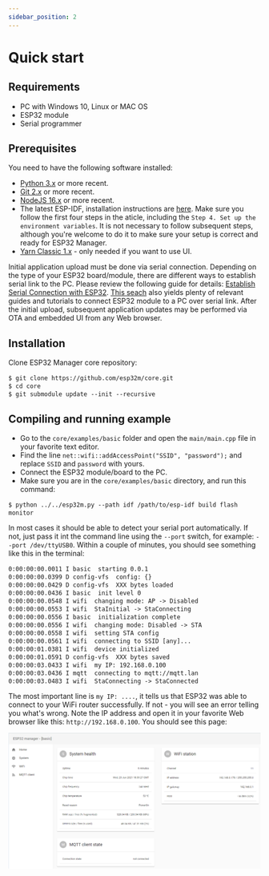 ```yaml
---
sidebar_position: 2
---
```


# Quick start

## Requirements
* PC with Windows 10, Linux or MAC OS
* ESP32 module
* Serial programmer


## Prerequisites
You need to have the following software installed:
* [Python 3.x](//www.python.org/downloads/) or more recent.
* [Git 2.x](//git-scm.com/downloads) or more recent.
* [NodeJS 16.x](//nodejs.org/en/) or more recent.
* The latest ESP-IDF, installation instructions are [here](//docs.espressif.com/projects/esp-idf/en/latest/esp32/get-started/index.html). Make sure you follow the first four steps in the aticle, including the `Step 4. Set up the environment variables`. It is not necessary to follow subsequent steps, although you're welcome to do it to make sure your setup is correct and ready for ESP32 Manager.
* [Yarn Classic 1.x](//classic.yarnpkg.com/en/docs/install/#windows-stable) - only needed if you want to use UI.


Initial application upload must be done via serial connection. Depending on the type of your ESP32 board/module, there are different ways to establish serial link to the PC. 
Please review the following guide for details: [Establish Serial Connection with ESP32](//docs.espressif.com/projects/esp-idf/en/latest/esp32/get-started/establish-serial-connection.html).
[This seach](//www.google.com/search?q=esp32+serial+programmer) also yields plenty of relevant guides and tutorials to connect ESP32 module to a PC over serial link.
After the initial upload, subsequent application updates may be performed via OTA and embedded UI from any Web browser.

## Installation

Clone ESP32 Manager core repository:

```shell
$ git clone https://github.com/esp32m/core.git
$ cd core
$ git submodule update --init --recursive
```

## Compiling and running example

* Go to the `core/examples/basic` folder and open the `main/main.cpp` file in your favorite text editor.
* Find the line `net::wifi::addAccessPoint("SSID", "password");` and replace `SSID` and `password` with yours.
* Connect the ESP32 module/board to the PC.
* Make sure you are in the `core/examples/basic` directory, and run this command:

```shell
$ python ../../esp32m.py --path idf /path/to/esp-idf build flash monitor
```
In most cases it should be able to detect your serial port automatically. If not, just pass it int the command line using the `--port` switch, for example: `--port /dev/ttyUSB0`. 
Within a couple of minutes, you should see something like this in the terminal: 

```
0:00:00:00.0011 I basic  starting 0.0.1
0:00:00:00.0399 D config-vfs  config: {}
0:00:00:00.0429 D config-vfs  XXX bytes loaded
0:00:00:00.0436 I basic  init level 0
0:00:00:00.0548 I wifi  changing mode: AP -> Disabled
0:00:00:00.0553 I wifi  StaInitial -> StaConnecting
0:00:00:00.0556 I basic  initialization complete
0:00:00:00.0556 I wifi  changing mode: Disabled -> STA
0:00:00:00.0558 I wifi  setting STA config
0:00:00:00.0561 I wifi  connecting to SSID [any]...
0:00:00:01.0381 I wifi  device initialized
0:00:00:01.0591 D config-vfs  XXX bytes saved
0:00:00:03.0433 I wifi  my IP: 192.168.0.100
0:00:00:03.0436 I mqtt  connecting to mqtt://mqtt.lan
0:00:00:03.0483 I wifi  StaConnecting -> StaConnected
```

The most important line is `my IP: ....`, it tells us that ESP32 was able to connect to your WiFi router successfully. If not - you will see an error telling you what's wrong.
Note the IP address and open it in your favorite Web browser like this: `http://192.168.0.100`. You should see this page:

![example-basic-ui](../static/img/esp32m-example-basic.png)
